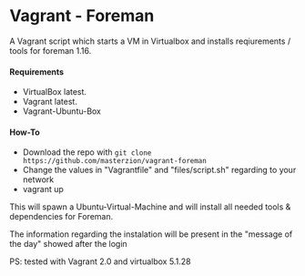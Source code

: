 # Vagrant - Foreman

A Vagrant script which starts a VM in Virtualbox and installs reqiurements / tools for foreman 1.16. 

#### Requirements 

* VirtualBox latest.
* Vagrant latest. 
* Vagrant-Ubuntu-Box

#### How-To

* Download the repo with ```git clone https://github.com/masterzion/vagrant-foreman```
* Change the values in "Vagrantfile" and "files/script.sh" regarding to your network
* vagrant up

This will spawn a Ubuntu-Virtual-Machine and will install all needed tools & dependencies for Foreman.

The information regarding the instalation will be present in the "message of the day" showed after the login

PS: tested with Vagrant 2.0 and virtualbox 5.1.28